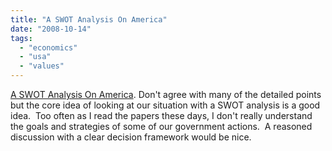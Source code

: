 ```yaml
---
title: "A SWOT Analysis On America"
date: "2008-10-14"
tags: 
  - "economics"
  - "usa"
  - "values"
---
```


[A SWOT Analysis On America](http://www.avc.com/a_vc/2008/10/a-swot-analysis.html). Don't agree with many of the detailed points but the core idea of looking at our situation with a SWOT analysis is a good idea.  Too often as I read the papers these days, I don't really understand the goals and strategies of some of our government actions.  A reasoned discussion with a clear decision framework would be nice.
